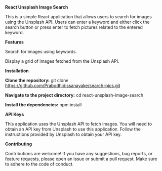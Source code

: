 **React Unsplash Image Search**

This is a simple React application that allows users to search for images using the Unsplash API. Users can enter a keyword and either click the search button or press enter to fetch pictures related to the entered keyword.

**Features**

Search for images using keywords.

Display a grid of images fetched from the Unsplash API.

**Installation**

**Clone the repository:**
git clone https://github.com/Prabodhidissanayake/search-pics.git

**Navigate to the project directory:**
cd react-unsplash-image-search

**Install the dependencies:**
npm install


**API Keys**

This application uses the Unsplash API to fetch images. You will need to obtain an API key from Unsplash to use this application. Follow the instructions provided by Unsplash to obtain your API key.

**Contributing**

Contributions are welcome! If you have any suggestions, bug reports, or feature requests, please open an issue or submit a pull request. Make sure to adhere to the code of conduct.
